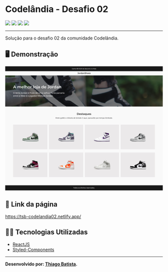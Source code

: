 # Codelândia - Desafio 02
![](https://img.shields.io/badge/reactJS-20b2aa?style=for-the-badge&logo=react&logoColor=white) ![](https://img.shields.io/badge/styled_components-fe4164?style=for-the-badge&logo=styled-components&logoColor=white) ![](https://img.shields.io/badge/Visual_Studio_Code-0078D4?style=for-the-badge&logo=visual%20studio%20code&logoColor=white) ![](https://img.shields.io/badge/Markdown-000000?style=for-the-badge&logo=markdown&logoColor=white)
***
Solução para o desafio 02 da comunidade Codelândia.

##  🖥️ Demonstração
![](../resultados/desafio02.png)

## 🔗 Link da página
https://tsb-codelandia02.netlify.app/

## 👨‍💻 Tecnologias Utilizadas
* [ReactJS](https://pt-br.reactjs.org/docs/getting-started.html)
* [Styled-Components](https://styled-components.com/docs)
***
**Desenvolvido por: [Thiago Batista](https://github.com/ThiagoSantosBatista/).**